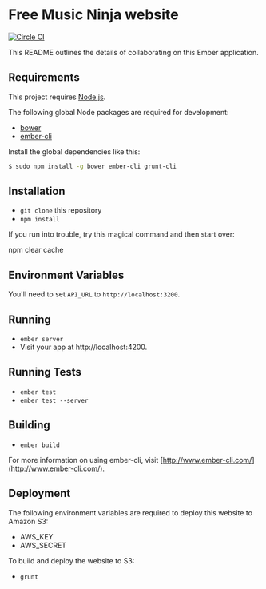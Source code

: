 # Free Music Ninja website

[![Circle CI](https://circleci.com/gh/FreeMusicNinja/freemusic.ninja.png?style=badge)](https://circleci.com/gh/FreeMusicNinja/freemusic.ninja)

This README outlines the details of collaborating on this Ember application.

## Requirements

This project requires [Node.js][].

The following global Node packages are required for development:

* [bower][]
* [ember-cli][]

Install the global dependencies like this:

```bash
$ sudo npm install -g bower ember-cli grunt-cli
```


## Installation

* `git clone` this repository
* `npm install`

If you run into trouble, try this magical command and then start over:

  npm clear cache

## Environment Variables

You'll need to set `API_URL` to `http://localhost:3200`.

## Running

* `ember server`
* Visit your app at http://localhost:4200.

## Running Tests

* `ember test`
* `ember test --server`

## Building

* `ember build`

For more information on using ember-cli, visit [http://www.ember-cli.com/](http://www.ember-cli.com/).

## Deployment

The following environment variables are required to deploy this website to Amazon S3:

* AWS_KEY
* AWS_SECRET

To build and deploy the website to S3:

* `grunt`


[bower]: http://bower.io/
[ember-cli]: http://ember-cli.com/
[gulp]: http://gulpjs.com/
[node.js]: http://nodejs.org/
